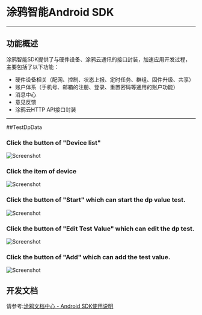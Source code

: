 # 涂鸦智能Android SDK

---

## 功能概述
涂鸦智能SDK提供了与硬件设备、涂鸦云通讯的接口封装，加速应用开发过程，主要包括了以下功能：
*  硬件设备相关（配网、控制、状态上报、定时任务、群组、固件升级、共享）
*  账户体系（手机号、邮箱的注册、登录、重置密码等通用的账户功能）
*  消息中心
*  意见反馈
*  涂鸦云HTTP API接口封装

---

##TestDpData

### Click the button of "Device list"

![Screenshot](screenshots/main.png)

### Click the item of device

![Screenshot](screenshots/dev_list.png)

### Click the button of "Start" which can start the dp value test.

![Screenshot](screenshots/dp_test.png)

### Click the button of  "Edit Test Value" which can edit the dp test.

![Screenshot](screenshots/dp_test_value.png)

### Click the button of "Add" which can add the test value.
![Screenshot](screenshots/add_dp_test_value.png)


## 开发文档
请参考:[涂鸦文档中心 - Android SDK使用说明](http://docs.tuya.com/develop/app-development/android-sdk/)





